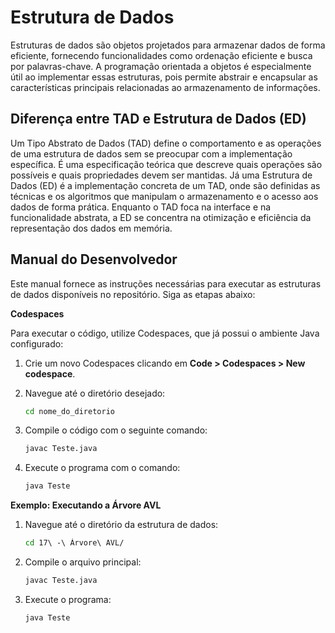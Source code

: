 # Estrutura de Dados

Estruturas de dados são objetos projetados para armazenar dados de forma eficiente, fornecendo funcionalidades como ordenação eficiente e busca por palavras-chave. A programação orientada a objetos é especialmente útil ao implementar essas estruturas, pois permite abstrair e encapsular as características principais relacionadas ao armazenamento de informações.

## Diferença entre TAD e Estrutura de Dados (ED)

Um Tipo Abstrato de Dados (TAD) define o comportamento e as operações de uma estrutura de dados sem se preocupar com a implementação específica. É uma especificação teórica que descreve quais operações são possíveis e quais propriedades devem ser mantidas. Já uma Estrutura de Dados (ED) é a implementação concreta de um TAD, onde são definidas as técnicas e os algoritmos que manipulam o armazenamento e o acesso aos dados de forma prática. Enquanto o TAD foca na interface e na funcionalidade abstrata, a ED se concentra na otimização e eficiência da representação dos dados em memória.

## Manual do Desenvolvedor

Este manual fornece as instruções necessárias para executar as estruturas de dados disponíveis no repositório. Siga as etapas abaixo:

**Codespaces**

Para executar o código, utilize Codespaces, que já possui o ambiente Java configurado:

1. Crie um novo Codespaces clicando em **Code > Codespaces > New codespace**.

2. Navegue até o diretório desejado:
   ```bash
   cd nome_do_diretorio
   ```

3. Compile o código com o seguinte comando:
   ```bash
   javac Teste.java
   ```

4. Execute o programa com o comando:
   ```bash
   java Teste
   ```

**Exemplo: Executando a Árvore AVL**

1. Navegue até o diretório da estrutura de dados:
   ```bash
   cd 17\ -\ Árvore\ AVL/
   ```

2. Compile o arquivo principal:
   ```bash
   javac Teste.java
   ```

3. Execute o programa:
   ```bash
   java Teste
   ```
